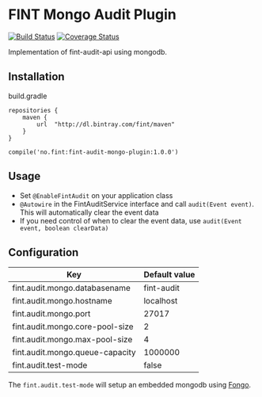 # FINT Mongo Audit Plugin

[![Build Status](https://travis-ci.org/FINTlibs/fint-audit-mongo-plugin.svg?branch=master)](https://travis-ci.org/FINTlibs/fint-audit-mongo-plugin)
[![Coverage Status](https://coveralls.io/repos/github/FINTlibs/fint-audit-mongo-plugin/badge.svg?branch=master)](https://coveralls.io/github/FINTlibs/fint-audit-mongo-plugin?branch=master)

Implementation of fint-audit-api using mongodb.

## Installation

build.gradle

```
repositories {
    maven {
        url  "http://dl.bintray.com/fint/maven"
    }
}

compile('no.fint:fint-audit-mongo-plugin:1.0.0')
```

## Usage

- Set `@EnableFintAudit` on your application class
- `@Autowire` in the FintAuditService interface and call `audit(Event event)`. This will automatically clear the event data
- If you need control of when to clear the event data, use `audit(Event event, boolean clearData)`

## Configuration

| Key | Default value |
|-----|---------------|
| fint.audit.mongo.databasename | fint-audit |
| fint.audit.mongo.hostname | localhost |
| fint.audit.mongo.port | 27017 |
| fint.audit.mongo.core-pool-size | 2 |
| fint.audit.mongo.max-pool-size | 4 |
| fint.audit.mongo.queue-capacity | 1000000 |
| fint.audit.test-mode | false |

The `fint.audit.test-mode` will setup an embedded mongodb using [Fongo](https://github.com/fakemongo/fongo).
